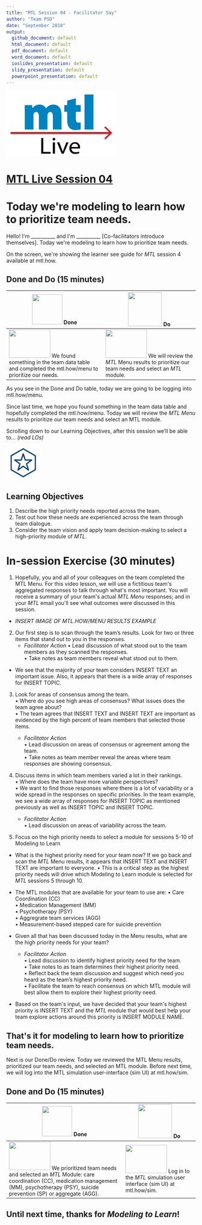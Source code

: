 ```yaml
---
title: "MTL Session 04 - Facilitator Say"
author: "Team PSD"
date: "September 2018"
output: 
  github_document: default
  html_document: default
  pdf_document: default
  word_document: default
  ioslides_presentation: default
  slidy_presentation: default
  powerpoint_presentation: default
---
```


<img src = "https://github.com/lzim/teampsd/blob/master/resources/logos/mtl_live_sq_sm.png"
     height = "175" width = "290">  

# [MTL Live Session 04](https://github.com/lzim/teampsd/blob/master/mtl_facilitate_workgroup/mtl_live_guide/mtl_live_session04_see.Rmd "MTL Live Session 04")

# Today we're modeling to learn how to prioritize team needs.

Hello! I'm __________ and I'm __________ [Co-facilitators introduce themselves]. Today we're modeling to learn how to prioritize team needs.  

On the screen, we're showing the learner see guide for *MTL* session 4 available at mtl.how.

## Done and Do (15 minutes)
<!-- Do/Done Tables -->
| <img src = "https://raw.githubusercontent.com/lzim/teampsd/hexagon_icons/np_hexagon-check-mark_309690_003F72.png" height = "80" width = "80"> **Done** | <img src = "https://raw.githubusercontent.com/lzim/teampsd/hexagon_icons/np_synchronize_778914_003F72.png" height = "90" width = "90"> **Do** |
| --- | --- | 
|[<img src = "https://raw.githubusercontent.com/lzim/teampsd/master/resources/logos/mtl_how_menu.png" height = "75" width = "110">](http://mtl.how/menu) We found something in the team data table and completed the mtl.how/menu to prioritize our needs.| [<img src = "https://raw.githubusercontent.com/lzim/teampsd/master/resources/logos/mtl_how_menu.png" height = "75" width = "110">](http://mtl.how/menu) We will review the _MTL_ Menu results to prioritize our team needs and select an _MTL_ module. | 

As you see in the Done and Do table, today we are going to be logging into mtl.how/menu.

Since last time, we hope you found something in the team data table and hopefully completed the mtl.how/menu. Today we will review the *MTL Menu* results to prioritize our team needs and select an MTL module.  

Scrolling down to our Learning Objectives, after this session we’ll be able to… *(read LOs)*

<!-- Learning Objectives Icon --> 
<img src = "https://github.com/lzim/teampsd/blob/master/resources/icons/we_decided_learning_objectives.png" height = "90" width = "90" style ="display: inline-block"/> 

## Learning Objectives

1. Describe the high priority needs reported across the team.
2. Test out how these needs are experienced across the team through team dialogue.
3. Consider the team vision and apply team decision-making to select a high-priority module of *MTL*.

# In-session Exercise (30 minutes)

1. Hopefully, you and all of your colleagues on the team completed the MTL Menu. For this video lesson, we will use a fictitious team's aggregated responses to talk through what's most important. You will receive a summary of your team's actual _MTL Menu_ responses; and in your _MTL_ email you'll see what outcomes were discussed in this session. 

+ *INSERT IMAGE OF MTL.HOW/MENU RESULTS EXAMPLE*  

2. Our first step is to scan through the team’s results. Look for two or three items that stand out to you in the responses.  
   + *Facilitator Action*
   •	Lead discussion of what stood out to the team members as they scanned the responses.  
   •	Take notes as team members reveal what stood out to them.  

+ We see that the majority of your team considers INSERT TEXT an important issue. Also, it appears that there is a wide array of responses for INSERT TOPIC.

3. Look for areas of consensus among the team.  
•	Where do you see high areas of consensus? What issues does the team agree about?  
•	The team agrees that INSERT TEXT and INSERT TEXT are important as evidenced by the high percent of team members that selected those items.

   + *Facilitator Action*  
   •	Lead discussion on areas of consensus or agreement among the team.  
   •	Take notes as team member reveal the areas where team responses are showing consensus.  

4. Discuss items in which team members varied a lot in their rankings.  
•	Where does the team have more variable perspectives?  
•	We want to find those responses where there is a lot of variability or a wide spread in the responses on specific priorities. In the team example, we see a wide array of responses for INSERT TOPIC as mentioned previously as well as INSERT TOPIC and INSERT TOPIC.

   + *Facilitator Action*  
   •	Lead discussion on areas of variability across the team.  

5. Focus on the high priority needs to select a module for sessions 5-10 of Modeling to Learn 

+ What is the highest priority need for your team now? If we go back and scan the *MTL* Menu results, it appears that INSERT TEXT and INSERT TEXT are important to everyone.
•	This is a critical step as the highest priority needs will drive which Modeling to Learn module is selected for *MTL* sessions 5 through 10. 

+ The MTL modules that are available for your team to use are:
  •	Care Coordination (CC)  
  •	Medication Management (MM)  
  •	Psychotherapy (PSY)  
  •	Aggregrate team services (AGG)  
  •	Measurement-based stepped care for suicide prevention  

+ Given all that has been discussed today in the Menu results, what are the high priority needs for your team?  

   + *Facilitator Action*  
   •	Lead discussion to identify highest priority need for the team.  
   •	Take notes to as team determines their highest priority need.  
   •	Reflect back the team discussion and suggest which need you heard as the team’s highest priority need.  
   •	Facilitate the team to reach consensus on which MTL module will best allow them to explore their highest priority need.  

+ Based on the team's input, we have decided that your team's highest priority is INSERT TEXT and the *MTL* module that would best help your team explore actions around this priority is INSERT MODULE NAME.  

## That's it for modeling to learn how to prioritize team needs.  

Next is our Done/Do review. Today we reviewed the MTL Menu results, prioritized our team needs, and selected an MTL module. Before next time, we will log into the MTL simulation user-interface (sim UI) at mtl.how/sim.

## Done and Do (15 minutes)
<!-- Do/Done Tables -->
| <img src = "https://raw.githubusercontent.com/lzim/teampsd/hexagon_icons/np_hexagon-check-mark_309690_003F72.png" height = "80" width = "80"> **Done** | <img src = "https://raw.githubusercontent.com/lzim/teampsd/hexagon_icons/np_synchronize_778914_003F72.png" height = "90" width = "90"> **Do** |
| --- | --- | 
| [<img src = "https://raw.githubusercontent.com/lzim/teampsd/master/resources/logos/mtl_how_menu.png" height = "75" width = "110">](http://mtl.how/menu) We prioritized team needs and selected an _MTL_ Module: care coordination (CC), medication management (MM), psychotherapy (PSY), suicide prevention (SP) or aggregate (AGG). | [<img src = "https://raw.githubusercontent.com/lzim/teampsd/master/resources/logos/mtl_how_data_sm.png" height = "75" width = "110">](http://mtl.how/data) Log in to the _MTL_ simulation user interface (sim UI) at mtl.how/sim. | 

## Until next time, thanks for *Modeling to Learn*!

